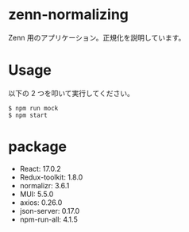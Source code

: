 # zenn-normalizing

Zenn 用のアプリケーション。正規化を説明しています。

# Usage

以下の 2 つを叩いて実行してください。

```
$ npm run mock
$ npm start
```

# package

- React: 17.0.2
- Redux-toolkit: 1.8.0
- normalizr: 3.6.1
- MUI: 5.5.0
- axios: 0.26.0
- json-server: 0.17.0
- npm-run-all: 4.1.5
